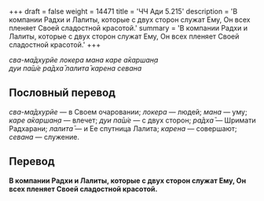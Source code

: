 +++
draft = false
weight = 14471
title = 'ЧЧ Ади 5.215'
description = 'В компании Радхи и Лалиты, которые с двух сторон служат Ему, Он всех пленяет Своей сладостной красотой.'
summary = 'В компании Радхи и Лалиты, которые с двух сторон служат Ему, Он всех пленяет Своей сладостной красотой.'
+++

_сва-ма̄дхурйе локера мана каре а̄каршан̣а  
дуи па̄ш́е ра̄дха̄ лалита̄ карена севана_

## Пословный перевод

_сва_\-_ма̄дхурйе_ — в Своем очаровании; _локера_ — людей; _мана_ — уму; _каре_ _а̄каршан̣а_ — влечет; _дуи_ _па̄ш́е_ — с двух сторон; _ра̄дха̄_ — Шримати Радхарани; _лалита̄_ — и Ее спутница Лалита; _карена_ — совершают; _севана_ — служение.

## Перевод

**В компании Радхи и Лалиты, которые с двух сторон служат Ему, Он всех пленяет Своей сладостной красотой.**
